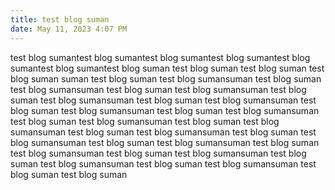 ```yaml
---
title: test blog suman
date: May 11, 2023 4:07 PM
---
```

test blog sumantest blog sumantest blog sumantest blog sumantest blog sumantest blog sumantest blog suman test blog suman test blog suman test blog suman suman test blog suman test blog sumansuman test blog suman test blog sumansuman test blog suman test blog sumansuman test blog suman test blog sumansuman test blog suman test blog sumansuman test blog suman test blog sumansuman test blog suman test blog sumansuman test blog suman test blog sumansuman test blog suman test blog sumansuman test blog suman test blog sumansuman test blog suman test blog sumansuman test blog suman test blog sumansuman test blog suman test blog sumansuman test blog suman test blog sumansuman test blog suman test blog sumansuman test blog suman test blog sumansuman test blog suman test blog suman